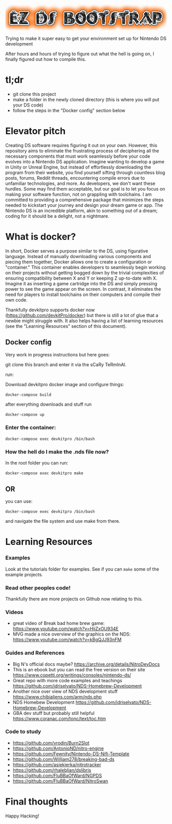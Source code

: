 !["ez ds bootstrap](logo.png)

Trying to make it super easy to get your environment set up for Nintendo DS development

After hours and hours of trying to figure out what the hell is going on, I finally figured out how to compile this.

# tl;dr
- git clone this project
- make a folder in the newly cloned directory (this is where you will put your DS code)
- follow the steps in the "Docker config" section below

# Elevator pitch
Creating DS software requires figuring it out on your own. However, this repository aims to eliminate the frustrating process of deciphering all the necessary components that must work seamlessly before your code evolves into a Nintendo DS application. Imagine wanting to develop a game in Unity or Unreal Engine, but instead of effortlessly downloading the program from their website, you find yourself sifting through countless blog posts, forums, Reddit threads, encountering compile errors due to unfamiliar technologies, and more. As developers, we don't want these hurdles. Some may find them acceptable, but our goal is to let you focus on making your software function, not on grappling with toolchains. I am committed to providing a comprehensive package that minimizes the steps needed to kickstart your journey and design your dream game or app. The Nintendo DS is an incredible platform, akin to something out of a dream; coding for it should be a delight, not a nightmare.


# What is docker?
In short, Docker serves a purpose similar to the DS, using figurative language. Instead of manually downloading various components and piecing them together, Docker allows one to create a configuration or "container." This container enables developers to seamlessly begin working on their projects without getting bogged down by the trivial complexities of ensuring compatibility between X and Y or keeping Z up-to-date with X. Imagine it as inserting a game cartridge into the DS and simply pressing power to see the game appear on the screen. In contrast, it eliminates the need for players to install toolchains on their computers and compile their own code.

Thankfully devkitpro supports docker now (https://github.com/devkitPro/docker) but there is still a lot of glue that a newbie might struggle with. It also helps having a list of learning resources (see the "Learning Resources" section of this document).

## Docker config
Very work in progress instructions but here goes:

git clone this branch and enter it via the sCaRy TeRmInAl.

run:

Download devkitpro docker image and configure things:

`docker-compose build`

after everything downloads and stuff run

`docker-compose up`

### Enter the container:

`docker-compose exec devkitpro /bin/bash`

 
### How the hell do I make the .nds file now? 

In the root folder you can run: 

`docker-compose exec devkitpro make`

## OR 

you can use:

`docker-compose exec devkitpro /bin/bash`

and navigate the file system and use make from there.

# Learning Resources

### Examples

Look at the tutorials folder for examples. See if you can `make` some of the example projects.

### Read other peoples code!

Thankfully there are more projects on Github now relating to this.

### Videos

- great video of Break bad home brew game: https://www.youtube.com/watch?v=HiiZxOU934E
- MVG made a nice overview of the graphics on the NDS: https://www.youtube.com/watch?v=kBgQJJ93nFM

### Guides and References

- Big N's official docs maybe? https://archive.org/details/NitroDevDocs
- This is an ebook but you can read the free version on their site https://www.copetti.org/writings/consoles/nintendo-ds/
- Great repo with more code examples and teachings https://github.com/jdriselvato/NDS-Homebrew-Development
- Another nice over view of NDS development stuff https://www.chibialiens.com/arm/nds.php
- NDS Homebew Development https://github.com/jdriselvato/NDS-Homebrew-Development
- GBA dev stuff but probably still helpful https://www.coranac.com/tonc/text/toc.htm

### Code to study

- https://github.com/vrodin/Burn2Slot
- https://github.com/AntonioND/nitro-engine
- https://github.com/Fewnity/Nintendo-DS-Nifi-Template
- https://github.com/WiIIiam278/breaking-bad-ds
- https://github.com/asiekierka/nitrotracker
- https://github.com/rhaleblian/dslibris
- https://github.com/FluBBaOfWard/NGPDS
- https://github.com/FluBBaOfWard/NitroSwan



# Final thoughts

Happy Hacking!
